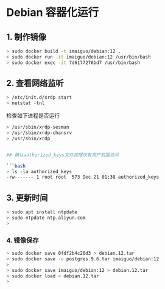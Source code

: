 
# Debian 容器化运行

## 1. 制作镜像

```bash
> sudo docker build -t imaiguo/debian:12 .
> sudo docker run -it imaiguo/debian:12 /usr/bin/bash
> sudo docker exec -it 7d6177276bd7 /usr/bin/bash
```

## 2. 查看网络监听

```bash
> /etc/init.d/xrdp start
> netstat -tnl
```

检查如下进程是否运行
```bash
> /usr/sbin/xrdp-sesman
> /usr/sbin/xrdp-chansrv
> /usr/sbin/xrdp


## 确认authorized_keys文件权限仅有用户权限访问

```bash
> ls -la authorized_keys
-rw------- 1 root root  573 Dec 21 01:38 authorized_keys
```

## 3. 更新时间

```bash
> sudo apt install ntpdate
> sudo ntpdate ntp.aliyun.com
>
```

### 4. 镜像保存

```bash
> sudo docker save 0fdf2b4c26d3 > debian.12.tar
> sudo docker save -o postgres.9.6.tar imaiguo/debian:12
>
> sudo docker save imaiguo/debian:12 > debian.12.tar
> sudo docker load < debian.12.tar
>
```
